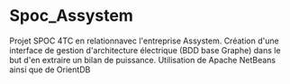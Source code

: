# Spoc_Assystem
Projet SPOC 4TC en relationnavec l'entreprise Assystem. Création d'une interface de gestion d'architecture électrique (BDD base Graphe) dans le but d'en extraire un bilan de puissance.
Utilisation de Apache NetBeans ainsi que de OrientDB
